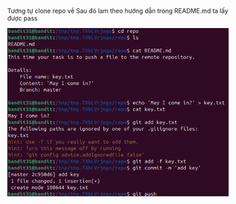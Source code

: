 Tương tự clone repo về
Sau đó lam theo hướng dẫn trong README.md ta lấy được pass

![alt text](writeup/anh/41.png)